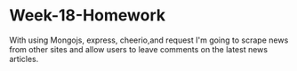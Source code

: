 # Week-18-Homework
With using Mongojs, express, cheerio,and request I'm going to scrape news from other sites and allow users to leave comments on the latest news articles. 
